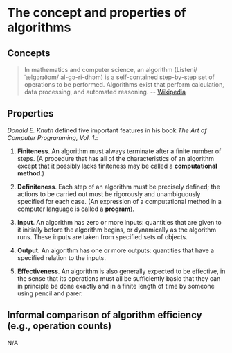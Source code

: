 # The concept and properties of algorithms

## Concepts

> In mathematics and computer science, an algorithm (Listeni/ˈælɡərɪðəm/ al-gə-ri-dhəm) is a self-contained step-by-step set of operations to be performed. Algorithms exist that perform calculation, data processing, and automated reasoning.
> -- [Wikipedia][01]

## Properties

*Donald E. Knuth* defined five important features in his book *The Art of Computer Programming, Vol. 1.*:

1. **Finiteness**. An algorithm must always terminate after a finite number of steps. (A procedure that has all of the characteristics of an algorithm except that it possibly lacks finiteness may be called a **computational method**.)

1. **Definiteness**. Each step of an algorithm must be precisely defined; the actions to be carried out must be rigorously and unambiguously specified for each case. (An expression of a computational method in a computer language is called a **program**).

1. **Input**. An algorithm has zero or more inputs: quantities that are given to it initially before the algorithm begins, or dynamically as the algorithm runs. These inputs are taken from specified sets of objects.

1. **Output**. An algorithm has one or more outputs: quantities that have a specified relation to the inputs.

1. **Effectiveness**. An algorithm is also generally expected to be effective, in the sense that its operations must all be sufficiently basic that they can in principle be done exactly and in a finite length of time by someone using pencil and parer.

## Informal comparison of algorithm efficiency (e.g., operation counts)

N/A

[01]: https://en.wikipedia.org/wiki/Algorithm